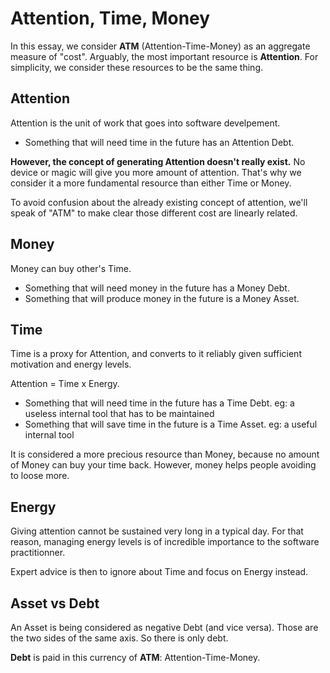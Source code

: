 # Attention, Time, Money


In this essay, we consider **ATM** (Attention-Time-Money) as an aggregate measure of "cost".
Arguably, the most important resource is **Attention**. For simplicity, we consider these resources to be the same thing.



## Attention 

Attention is the unit of work that goes into software develpement.

- Something that will need time in the future has an Attention Debt.

**However, the concept of generating Attention doesn't really exist.** No device or magic will give you more amount of attention. That's why we consider it a more fundamental resource than either Time or Money.

To avoid confusion about the already existing concept of attention, we'll speak of "ATM" to make clear those different cost are linearly related.



## Money

Money can buy other's Time.

- Something that will need money in the future has a Money Debt.
- Something that will produce money in the future is a Money Asset.


## Time

Time is a proxy for Attention, and converts to it reliably given sufficient motivation and energy levels. 

Attention = Time x Energy.

- Something that will need time in the future has a Time Debt.
  eg: a useless internal tool that has to be maintained
- Something that will save time in the future is a Time Asset.
  eg: a useful internal tool

It is considered a more precious resource than Money, because no amount of Money can buy your time back. However, money helps people avoiding to loose more.



## Energy 

Giving attention cannot be sustained very long in a typical day.
For that reason, managing energy levels is of incredible importance to the software practitionner. 

Expert advice is then to ignore about Time and focus on Energy instead.




## Asset vs Debt

An Asset is being considered as negative Debt (and vice versa). Those are the two sides of the same axis.
So there is only debt.

**Debt** is paid in this currency of **ATM**: Attention-Time-Money.


